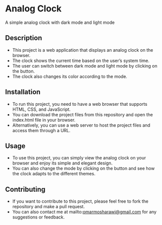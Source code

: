# Analog Clock
A simple analog clock with dark mode and light mode

## Description
- This project is a web application that displays an analog clock on the browser.
- The clock shows the current time based on the user’s system time.
- The user can switch between dark mode and light mode by clicking on the button.
- The clock also changes its color according to the mode.

## Installation
- To run this project, you need to have a web browser that supports HTML, CSS, and JavaScript.
- You can download the project files from this repository and open the index.html file in your browser.
- Alternatively, you can use a web server to host the project files and access them through a URL.

## Usage
- To use this project, you can simply view the analog clock on your browser and enjoy its simple and elegant design.
- You can also change the mode by clicking on the button and see how the clock adapts to the different themes.

## Contributing
- If you want to contribute to this project, please feel free to fork the repository and make a pull request.
- You can also contact me at mailto:omarmosharawi@gmail.com for any suggestions or feedback.
